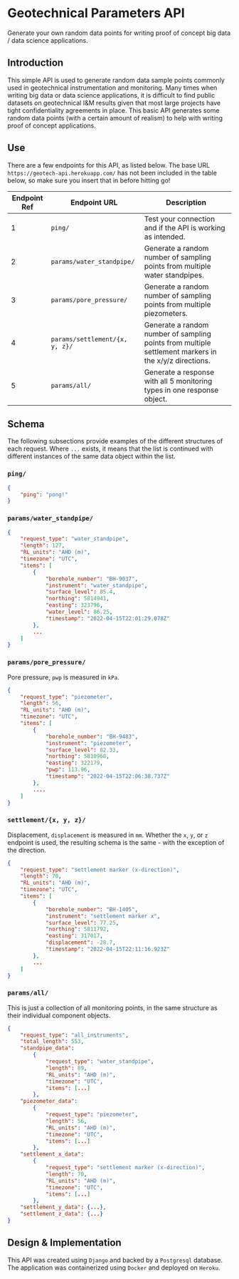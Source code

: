 # Geotechnical Parameters API
Generate your own random data points for writing proof of concept big data / data science applications.

## Introduction
This simple API is used to generate random data sample points commonly used in geotechnical instrumentation and monitoring. Many times when writing big data or data science applications, it is difficult to find public datasets on geotechnical I&M results given that most large projects have tight confidentiality agreements in place. This basic API generates some random data points (with a certain amount of realism) to help with writing proof of concept applications.

## Use
There are a few endpoints for this API, as listed below. The base URL `https://geotech-api.herokuapp.com/` has not been included in the table below, so make sure you insert that in before hitting go!

| Endpoint Ref | Endpoint URL                   | Description                                                                                           |
| ------------ | ------------------------------ | ----------------------------------------------------------------------------------------------------- |
| 1            | `ping/`                        | Test your connection and if the API is working as intended.                                           |
| 2            | `params/water_standpipe/`      | Generate a random number of sampling points from multiple water standpipes.                           |
| 3            | `params/pore_pressure/`        | Generate a random number of sampling points from multiple piezometers.                                |
| 4            | `params/settlement/{x, y, z}/` | Generate a random number of sampling points from multiple settlement markers in the x/y/z directions. |
| 5            | `params/all/`                  | Generate a response with all 5 monitoring types in one response object.                               |

## Schema
The following subsections provide examples of the different structures of each request. Where `...` exists, it means that the list is continued with different instances of the same data object within the list.

### `ping/`

```json
{
    "ping": "pong!"
}
```

### `params/water_standpipe/`

```json
{
    "request_type": "water_standpipe", 
    "length": 127, 
    "RL_units": "AHD (m)", 
    "timezone": "UTC", 
    "items": [
        {
            "borehole_number": "BH-9037", 
            "instrument": "water_standpipe", 
            "surface_level": 85.4, 
            "northing": 5814941, 
            "easting": 323796, 
            "water_level": 86.25, 
            "timestamp": "2022-04-15T22:01:29.078Z"
        }, 
        ...
    ]
}
```

### `params/pore_pressure/`
Pore pressure, `pwp` is measured in `kPa`.

```json
{
    "request_type": "piezometer", 
    "length": 56, 
    "RL_units": "AHD (m)", 
    "timezone": "UTC", 
    "items": [
        {
            "borehole_number": "BH-9483", 
            "instrument": "piezometer", 
            "surface_level": 82.33, 
            "northing": 5810968, 
            "easting": 322179, 
            "pwp": 113.96, 
            "timestamp": "2022-04-15T22:06:38.737Z"
        }, 
        ....
    ]
}
```

### `settlement/{x, y, z}/`
Displacement, `displacement` is measured in `mm`. Whether the `x`, `y`, or `z` endpoint is used, the resulting schema is the same - with the exception of the direction.

```json
{
    "request_type": "settlement marker (x-direction)", 
    "length": 70, 
    "RL_units": "AHD (m)", 
    "timezone": "UTC", 
    "items": [
        {
            "borehole_number": "BH-1405", 
            "instrument": "settlement marker x", 
            "surface_level": 77.25, 
            "northing": 5811792, 
            "easting": 317017, 
            "displacement": -28.7, 
            "timestamp": "2022-04-15T22:11:16.923Z"
        }, 
        ...
    ]
}
```

### `params/all/`
This is just a collection of all monitoring points, in the same structure as their individual component objects.

```json
{
    "request_type": "all_instruments", 
    "total_length": 553, 
    "standpipe_data": 
        {
            "request_type": "water_standpipe", 
            "length": 89, 
            "RL_units": "AHD (m)", 
            "timezone": "UTC", 
            "items": [...]
        },
    "piezometer_data":
        {
            "request_type": "piezometer", 
            "length": 56, 
            "RL_units": "AHD (m)", 
            "timezone": "UTC", 
            "items": [...]
        },
    "settlement_x_data":
        {
            "request_type": "settlement marker (x-direction)", 
            "length": 70, 
            "RL_units": "AHD (m)", 
            "timezone": "UTC", 
            "items": [...]
        },
    "settlement_y_data": {...},
    "settlement_z_data": {...}
}
```

## Design & Implementation
This API was created using `Django` and backed by a `Postgresql` database. The application was containerized using `Docker` and deployed on `Heroku`.
